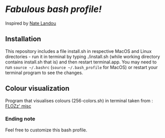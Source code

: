 # *Fabulous bash profile!*

Inspired by [Nate Landou](https://natelandau.com/my-mac-osx-bash_profile/)

## Installation
This repository includes a file install.sh in respective MacOS and Linux directories - run it in terminal by typing ./install.sh (while working directory contains install.sh that is)
and then restart terminal.app.
You may need to run `source ~/.bashrc` (`source ~/.bash_profile` for MacOS) or restart your terminal program to see the changes.


## Colour visualization
Program that visualises colours (256-colors.sh) in terminal taken from : [FLOZz' misc](https://misc.flogisoft.com/bash/tip_colors_and_formatting)


### Ending note
Feel free to customize this bash profile.


